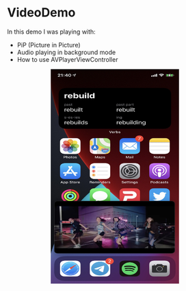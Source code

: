 # VideoDemo

In this demo I was playing with:
- PiP (Picture in Picture)
- Audio playing in background mode
- How to use AVPlayerViewController

<p align="center">
    <img src="https://github.com/erikfloresq/VideoDemo/blob/main/screenshoot.jpg" width="300" height="500"/>
</p>